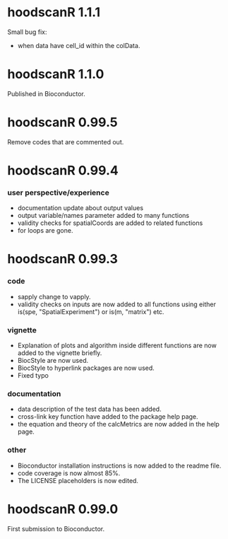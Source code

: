 # hoodscanR 1.1.1

Small bug fix:

- when data have cell_id within the colData.

# hoodscanR 1.1.0

Published in Bioconductor.

# hoodscanR 0.99.5

Remove codes that are commented out.

# hoodscanR 0.99.4

### user perspective/experience

- documentation update about output values
- output variable/names parameter added to many functions
- validity checks for spatialCoords are added to related functions
- for loops are gone.

# hoodscanR 0.99.3

### code
- sapply change to vapply.
- validity checks on inputs are now added to all functions 
using either is(spe, "SpatialExperiment") or is(m, "matrix") etc.

### vignette
- Explanation of plots and algorithm inside different 
functions are now added to the vignette briefly.
- BiocStyle are now used.
- BiocStyle to hyperlink packages are now used.
- Fixed typo

### documentation
- data description of the test data has been added.
- cross-link key function have added to the package help page.
- the equation and theory of the calcMetrics are 
now added in the help page.

### other
- Bioconductor installation instructions is now added to the readme file.
- code coverage is now almost 85%.
- The LICENSE placeholders is now edited.

# hoodscanR 0.99.0

First submission to Bioconductor.
